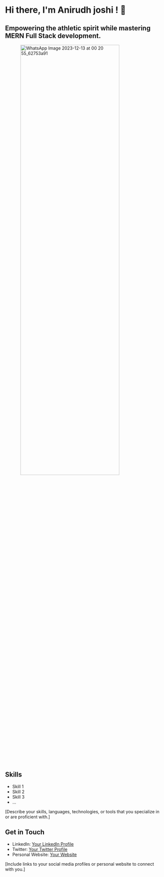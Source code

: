 <h1>Hi there, I'm Anirudh joshi ! 👋</h1>

<h2>Empowering the athletic spirit while mastering MERN Full Stack development.</h2>

<img src="https://github.com/Anirudhj0shi/Anirudhj0shi/assets/141419375/9f86f1dc-8653-4037-90b6-d9ed13aafde5" 
     alt="WhatsApp Image 2023-12-13 at 00 20 55_62753a91" 
     style="width: 80%; height: 60%; object-fit: cover; display: block; margin: auto;">





## Skills

- Skill 1
- Skill 2
- Skill 3
- ...

[Describe your skills, languages, technologies, or tools that you specialize in or are proficient with.]

## Get in Touch

- LinkedIn: [Your LinkedIn Profile](https://www.linkedin.com/in/your_profile)
- Twitter: [Your Twitter Profile](https://twitter.com/your_username)
- Personal Website: [Your Website](https://yourwebsite.com)

[Include links to your social media profiles or personal website to connect with you.]

<!-- You can add more sections, such as projects, achievements, or interests, as needed -->

